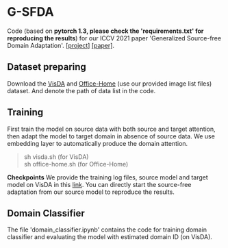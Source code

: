 # G-SFDA
Code (based on **pytorch 1.3, please check the 'requirements.txt' for reproducing the results**) for our ICCV 2021 paper 'Generalized Source-free Domain Adaptation'. [[project]](https://sites.google.com/view/g-sfda/g-sfda) [[paper]](https://arxiv.org/abs/2108.01614).

## Dataset preparing
Download the [VisDA](https://github.com/VisionLearningGroup/taskcv-2017-public/tree/master/classification) and [Office-Home](https://www.hemanthdv.org/officeHomeDataset.html) (use our provided image list files) dataset. And denote the path of data list in the code.


## Training
First train the model on source data with both source and target attention, then adapt the model to target domain in absence of source data. We use embedding layer to automatically produce the domain attention.
> sh visda.sh (for VisDA)\
> sh office-home.sh (for Office-Home)

**Checkpoints** We provide the training log files, source model and target model on VisDA in this [link](https://drive.google.com/drive/folders/1QrK_oDWbSAXdLzICUhSc2sdrxlUcXF5n?usp=sharing). You can directly start the source-free adaptation from our source model to reproduce the results.

## Domain Classifier
The file 'domain_classifier.ipynb' contains the code for training domain classifier and evaluating the model with estimated domain ID (on VisDA).
